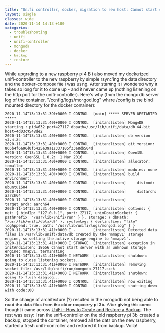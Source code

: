 ```yaml
---
title: "Unifi controller, docker, migration to new host: Cannot start server with an unknown storage engine: mmapv1, terminating"
layout: single
classes: wide
date: 2020-11-14 14:13 +100
categories:
  - troubleshooting
  - unifi
  - unifi-controller
  - mongodb
  - docker
  - backup
  - restore
---
```

While upgrading to a new raspberry pi 4 B i also moved my dockerized unifi-controller to the new raspberry by simple rsync'ing the
data directory and the docker-compose file i was using. After starting it i wondered why it takes so long for it to come up - and it
never came up (nothing listening on the http port for the unifi-controller). Here's why (from the mongo db server log of the container, "/config/logs/mongod.log" where /config is the bind mounted directory for the docker container):

```
2020-11-14T13:13:31.390+0000 I CONTROL  [main] ***** SERVER RESTARTED *****
2020-11-14T13:13:31.400+0000 I CONTROL  [initandlisten] MongoDB starting : pid=632 port=27117 dbpath=/usr/lib/unifi/data/db 64-bit host=4d03c9548de2
2020-11-14T13:13:31.400+0000 I CONTROL  [initandlisten] db version v3.4.24
2020-11-14T13:13:31.400+0000 I CONTROL  [initandlisten] git version: 865b4f6a96d0f5425e39a18337105f33e8db504d
2020-11-14T13:13:31.400+0000 I CONTROL  [initandlisten] OpenSSL version: OpenSSL 1.0.2g  1 Mar 2016
2020-11-14T13:13:31.400+0000 I CONTROL  [initandlisten] allocator: tcmalloc
2020-11-14T13:13:31.400+0000 I CONTROL  [initandlisten] modules: none
2020-11-14T13:13:31.400+0000 I CONTROL  [initandlisten] build environment:
2020-11-14T13:13:31.400+0000 I CONTROL  [initandlisten]     distmod: ubuntu1604
2020-11-14T13:13:31.400+0000 I CONTROL  [initandlisten]     distarch: aarch64
2020-11-14T13:13:31.400+0000 I CONTROL  [initandlisten]     target_arch: aarch64
2020-11-14T13:13:31.400+0000 I CONTROL  [initandlisten] options: { net: { bindIp: "127.0.0.1", port: 27117, unixDomainSocket: { pathPrefix: "/usr/lib/unifi/run" } }, storage: { dbPath: "/usr/lib/unifi/data/db" }, systemLog: { destination: "file", logAppend: true, path: "/usr/lib/unifi/logs/mongod.log" } }
2020-11-14T13:13:31.410+0000 I -        [initandlisten] Detected data files in /usr/lib/unifi/data/db created by the 'mmapv1' storage engine, so setting the active storage engine to 'mmapv1'.
2020-11-14T13:13:31.410+0000 I STORAGE  [initandlisten] exception in initAndListen: 18656 Cannot start server with an unknown storage engine: mmapv1, terminating
2020-11-14T13:13:31.410+0000 I NETWORK  [initandlisten] shutdown: going to close listening sockets...
2020-11-14T13:13:31.410+0000 I NETWORK  [initandlisten] removing socket file: /usr/lib/unifi/run/mongodb-27117.sock
2020-11-14T13:13:31.410+0000 I NETWORK  [initandlisten] shutdown: going to flush diaglog...
2020-11-14T13:13:31.410+0000 I CONTROL  [initandlisten] now exiting
2020-11-14T13:13:31.410+0000 I CONTROL  [initandlisten] shutting down with code:100
```

So the change of architecture (?) resulted in the mongodb not being able to read the data files from the older raspberry pi 3b. After giving
this some thought i came across [UniFi - How to Create and Restore a Backup](https://help.ui.com/hc/en-us/articles/204952144-UniFi-How-to-Create-and-Restore-a-Backup). The rest was easy: I ran the unifi-controller on the old raspberry pi 3b, created
a backup, stopped the container, removed all the data on the new raspberry, started a fresh unifi-controller and restored it from backup. Voila!
